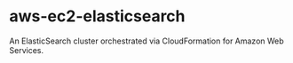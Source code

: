 # aws-ec2-elasticsearch
An ElasticSearch cluster orchestrated via CloudFormation for Amazon Web Services.
